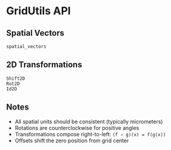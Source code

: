 # GridUtils API

## Spatial Vectors

```@docs
spatial_vectors
```

## 2D Transformations

```@docs
Shift2D
Rot2D
Id2D
```

## Notes

- All spatial units should be consistent (typically micrometers)
- Rotations are counterclockwise for positive angles
- Transformations compose right-to-left: `(f ∘ g)(x) = f(g(x))`
- Offsets shift the zero position from grid center
